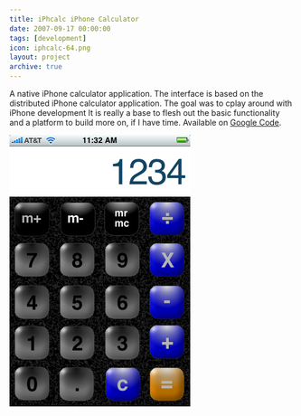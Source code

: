 ```yaml
---
title: iPhcalc iPhone Calculator
date: 2007-09-17 00:00:00
tags: [development]
icon: iphcalc-64.png
layout: project
archive: true
---
```

A native iPhone calculator application. The interface is based on the distributed iPhone calculator application. The goal was to cplay around with iPhone development It is really a base to flesh out the basic functionality and a platform to build more on, if I have time.  Available on <a href="http://code.google.com/p/iphcalc/">Google Code</a>.

![iPhCalc Screenshot](iphcalc.png "iPhCalc Screenshot")
